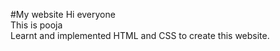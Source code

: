 #My website
Hi everyone<br>
This is pooja
<br>
Learnt and implemented HTML and CSS to create this website.
